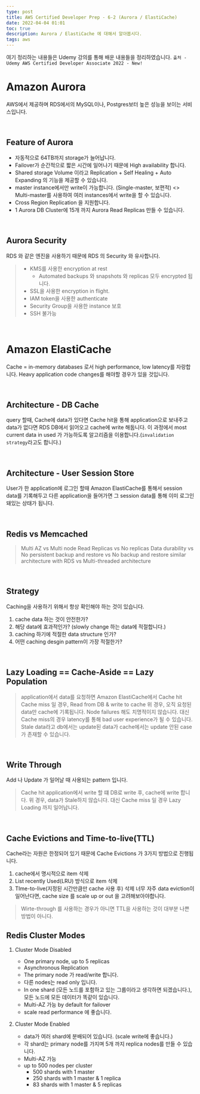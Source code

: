 ```yaml
---
type: post
title: AWS Certified Developer Prep - 6-2 (Aurora / ElastiCache)
date: 2022-04-04 01:01
toc: true
description: Aurora / ElastiCache 에 대해서 알아봅시다.
tags: aws
---
```


여기 정리하는 내용들은 Udemy 강의를 통해 배운 내용들을 정리하였습니다.
`출처 - Udemy AWS Certified Developer Associate 2022 - New!`

# Amazon Aurora
AWS에서 제공하며 RDS에서의 MySQL이나, Postgres보터 높은 성능을 보이는 서비스입니다.

<br>

## Feature of Aurora
- 자동적으로 64TB까지 storage가 늘어납니다.
- Failover가 순간적으로 짧은 시간에 일어나기 때문에 High availability 합니다.
- Shared storage Volume 이라고 Replication + Self Healing + Auto Expanding 의 기능을 제공할 수 있습니다.
- master instance에서만 write이 가능합니다. (Single-master, 보편적) <> Multi-master를 사용하여 여러 instances에서 write을 할 수 있습니다.
- Cross Region Replication 을 지원합니다.
- 1 Aurora DB Cluster에 15개 까지 Aurora Read Replicas 만들 수 있습니다.

<br>

## Aurora Security
RDS 와 같은 엔진을 사용하기 때문에 RDS 의 Security 와 유사합니다.
> - KMS를 사용한 encryption at rest
>   - Automated backups 와 snapshots 와 replicas 모두 encrypted 됩니다.
> - SSL을 사용한 encryption in flight.
> - IAM token을 사용한 authenticate
> - Security Group을 사용한 instance 보호
> - SSH 불가능

<br>

# Amazon ElastiCache
Cache = in-memory databases 로서 high performance, low latency를 자랑합니다.
Heavy application code changes를 해야할 경우가 있을 것입니다.

<br>

## Architecture - DB Cache
query 할때, Cache에 data가 있다면 Cache hit을 통해 application으로 보내주고
data가 없다면 RDS DB에서 읽어오고 cache에 write 해둡니다.
이 과정에서 most current data in used 가 가능하도록 알고리즘을 이용합니다.(`invalidation strategy`라고도 합니다.)

<br>

## Architecture - User Session Store
User가 한 application에 로그인 할때 Amazon ElastiCache를 통해서 session data를 기록해두고
다른 application을 들어가면 그 session data를 통해 이미 로그인 돼있는 상태가 됩니다.

<br>

## Redis vs Memcached
> Multi AZ vs Multi node
> Read Replicas vs No replicas
> Data durability vs No persistent
> backup and restore vs No backup and restore
> similar architecture with RDS vs Multi-threaded architecture

<br>

## Strategy
Caching을 사용하기 위해서 항상 확인해야 하는 것이 있습니다.
1. cache data 하는 것이 안전한가?
2. 해당 data에 효과적인가? (slowly change 하는 data에 적절합니다.)
3. caching 하기에 적절한 data structure 인가?
4. 어떤 caching desgin pattern이 가장 적절한가?

<br>

## Lazy Loading == Cache-Aside == Lazy Population
> application에서 data를 요청하면 Amazon ElastiCache에서 Cache hit
> Cache miss 일 경우, Read from DB & write to cache
위 경우,
오직 요청된 data만 cache에 기록됩니다.
Node failures 해도 치명적이지 않습니다.
대신 Cache miss의 경우 latency를 통해 bad user experience가 될 수 있습니다.
Stale data라고 db에서는 update된 data가 cache에서는 update 안된 case 가 존재할 수 있습니다.

<br>

## Write Through
Add 나 Update 가 일어날 때 사용되는 pattern 입니다.
> Cache hit
> application에서 write 할 떄 DB로 write 후, cache에 write 합니다.
위 경우,
data가 Stale하지 않습니다.
대신 Cache miss 일 경우 Lazy Loading 까지 일어납니다.

<br>

## Cache Evictions and Time-to-live(TTL)
Cache라는 자원은 한정되어 있기 때문에 Cache Evictions 가 3가지 방법으로 진행됩니다.
1. cache에서 명시적으로 item 삭제
2. List recently Used(LRU) 방식으로 item 삭제
3. TIme-to-live(지정된 시간만큼만 cache 사용 후) 삭제
너무 자주 data eviction이 일어난다면, cache size 를 scale up or out 을 고려해보아야합니다.
> Wirte-through 를 사용하는 경우가 아니면 TTL을 사용하는 것이 대부분 나쁜 방법이 아니다.

## Redis Cluster Modes
1. Cluster Mode Disabled
    - One primary node, up to 5 replicas
    - Asynchronous Replication
    - The primary node 가 read/write 합니다.
    - 다른 nodes는 read only 입니다.
    - In one shard (모든 노드를 포함하고 있는 그룹이라고 생각하면 되겠습니다.), 모든 노드에 모든 데이터가 똑같이 있습니다.
    - Multi-AZ 가능 by default for failover
    - scale read performance 에 좋습니다.

2. Cluster Mode Enabled
    - data가 여러 shard에 분배되어 있습니다. (scale write에 좋습니다.)
    - 각 shard는 primary node를 가지며 5개 까지 replica nodes를 만들 수 있습니다.
    - Multi-AZ 가능
    - up to 500 nodes per cluster
        - 500 shards with 1 master
        - 250 shards with 1 master & 1 replica
        - 83 shards with 1 master & 5 replicas